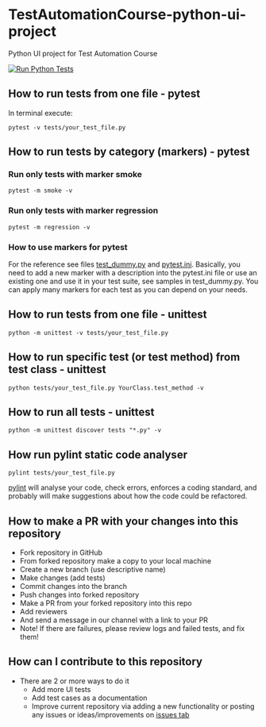 # TestAutomationCourse-python-ui-project

Python UI project for Test Automation Course

[![Run Python Tests](https://github.com/BurhanH/TestAutomationCourse-python-ui-project/actions/workflows/run_tests.yml/badge.svg?branch=main)](https://github.com/BurhanH/TestAutomationCourse-python-ui-project/actions/workflows/run_tests.yml)

## How to run tests from one file - pytest

In terminal execute:
```
pytest -v tests/your_test_file.py
```

## How to run tests by category (markers) - pytest

### Run only tests with marker smoke
```
pytest -m smoke -v
```
### Run only tests with marker regression
```
pytest -m regression -v
```
### How to use markers for pytest
For the reference see files [test_dummy.py](tests/test_dummy.py) and [pytest.ini](pytest.ini).
Basically, you need to add a new marker with a description into the pytest.ini file or use an existing one and use it in your test suite, see samples in test_dummy.py.
You can apply many markers for each test as you can depend on your needs.

## How to run tests from one file - unittest
```
python -m unittest -v tests/your_test_file.py
```

## How to run specific test (or test method) from test class - unittest
```
python tests/your_test_file.py YourClass.test_method -v
```

## How to run all tests - unittest
```
python -m unittest discover tests "*.py" -v
```

## How run pylint static code analyser
```
pylint tests/your_test_file.py 
```
[pylint](https://pylint.pycqa.org/) will analyse your code, check errors, enforces a coding standard, and
probably will make suggestions about how the code could be refactored.

## How to make a PR with your changes into this repository

- Fork repository in GitHub
- From forked repository make a copy to your local machine
- Create a new branch (use descriptive name)
- Make changes (add tests)
- Commit changes into the branch
- Push changes into forked repository
- Make a PR from your forked repository into this repo
- Add reviewers 
- And send a message in our channel with a link to your PR
- Note! If there are failures, please review logs and failed tests, and fix them!

## How can I contribute to this repository

- There are 2 or more ways to do it
  - Add more UI tests
  - Add test cases as a documentation
  - Improve current repository via adding a new functionality or posting any issues or ideas/improvements on [issues tab](https://github.com/BurhanH/TestAutomationCourse-python-ui-project/issues)
